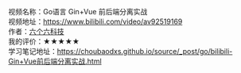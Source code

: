 视频名称：Go语言 Gin+Vue 前后端分离实战  
视频地址：https://www.bilibili.com/video/av92519169  
作者：[六个六科技](https://space.bilibili.com/393812515)  
我的评价：★★★★★  
学习笔记地址：https://choubaodxs.github.io/source/_post/go/bilibili-Gin+Vue前后端分离实战.html